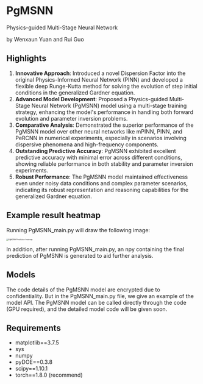 # PgMSNN

Physics-guided Multi-Stage Neural Network

by Wenxaun Yuan and Rui Guo

## Highlights

1. **Innovative Approach**: Introduced a novel Dispersion Factor into the original Physics-Informed Neural Network (PINN) and developed a flexible deep Runge-Kutta method for solving the evolution of step initial conditions in the generalized Gardner equation.
2. **Advanced Model Development**: Proposed a Physics-guided Multi-Stage Neural Network (PgMSNN) model using a multi-stage training strategy, enhancing the model's performance in handling both forward evolution and parameter inversion problems.
3. **Comparative Analysis**: Demonstrated the superior performance of the PgMSNN model over other neural networks like mPINN, PINN, and PeRCNN in numerical experiments, especially in scenarios involving dispersive phenomena and high-frequency components.
4. **Outstanding Predictive Accuracy**: PgMSNN exhibited excellent predictive accuracy with minimal error across different conditions, showing reliable performance in both stability and parameter inversion experiments.
5. **Robust Performance**: The PgMSNN model maintained effectiveness even under noisy data conditions and complex parameter scenarios, indicating its robust representation and reasoning capabilities for the generalized Gardner equation.

## Example result heatmap

Running PgMSNN_main.py will draw the following image:

<img src="F:\PINNs\PI_Dispersive_shock_wave\encryption\figures\PgMSNN Prediction heatmap.png" alt="PgMSNN Prediction heatmap" style="zoom: 33%;" />

In addition, after running PgMSNN_main.py, an npy containing the final prediction of PgMSNN is generated to aid further analysis.

## Models

The code details of the PgMSNN model are encrypted due to confidentiality. But in the PgMSNN_main.py file, we give an example of the model API. The PgMSNN model can be called directly through the code (GPU required), and the detailed model code will be given soon. 

## Requirements

- matplotlib==3.7.5
- sys
- numpy
- pyDOE==0.3.8
- scipy==1.10.1
- torch==1.8.0 (recommend)